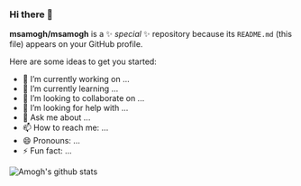 ### Hi there 👋


**msamogh/msamogh** is a ✨ _special_ ✨ repository because its `README.md` (this file) appears on your GitHub profile.

Here are some ideas to get you started:

- 🔭 I’m currently working on ...
- 🌱 I’m currently learning ...
- 👯 I’m looking to collaborate on ...
- 🤔 I’m looking for help with ...
- 💬 Ask me about ...
- 📫 How to reach me: ...
- 😄 Pronouns: ...
- ⚡ Fun fact: ...

![Amogh's github stats](https://github-readme-stats.vercel.app/api?username=msamogh&theme=cobalt&count_private=true&show_icons=true&hide=stars)
